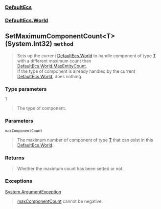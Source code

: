 ### [DefaultEcs](./DefaultEcs.md 'DefaultEcs')
### [DefaultEcs.World](./DefaultEcs-World.md 'DefaultEcs.World')
## SetMaximumComponentCount&lt;T&gt;(System.Int32) `method`
>Sets up the current [DefaultEcs.World](./DefaultEcs-World.md 'DefaultEcs.World') to handle component of type [T](#DefaultEcs-World-SetMaximumComponentCount-T-(System-Int32)-T 'DefaultEcs.World.SetMaximumComponentCount&lt;T&gt;(System.Int32).T') with a different maximum count than [DefaultEcs.World.MaxEntityCount](./DefaultEcs-World-MaxEntityCount.md 'DefaultEcs.World.MaxEntityCount').<br/>If the type of component is already handled by the current [DefaultEcs.World](./DefaultEcs-World.md 'DefaultEcs.World'), does nothing.
### Type parameters

<a name='DefaultEcs-World-SetMaximumComponentCount-T-(System-Int32)-T'></a>
`T`
>The type of component.
### Parameters

<a name='DefaultEcs-World-SetMaximumComponentCount-T-(System-Int32)-maxComponentCount'></a>
`maxComponentCount`
>The maximum number of component of type [T](#DefaultEcs-World-SetMaximumComponentCount-T-(System-Int32)-T 'DefaultEcs.World.SetMaximumComponentCount&lt;T&gt;(System.Int32).T') that can exist in this [DefaultEcs.World](./DefaultEcs-World.md 'DefaultEcs.World').
### Returns
>Whether the maximum count has been setted or not.
### Exceptions

[System.ArgumentException](https://docs.microsoft.com/en-us/dotnet/api/System.ArgumentException 'System.ArgumentException')
>[maxComponentCount](#DefaultEcs-World-SetMaximumComponentCount-T-(System-Int32)-maxComponentCount 'DefaultEcs.World.SetMaximumComponentCount&lt;T&gt;(System.Int32).maxComponentCount') cannot be negative.
